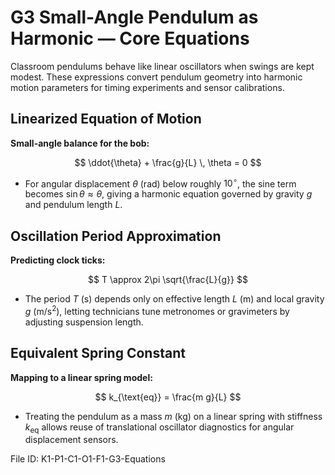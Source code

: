 # G3 Small-Angle Pendulum as Harmonic — Core Equations

Classroom pendulums behave like linear oscillators when swings are kept modest. These expressions convert pendulum geometry into harmonic motion parameters for timing experiments and sensor calibrations.

## Linearized Equation of Motion
**Small-angle balance for the bob:**

$$
\ddot{\theta} + \frac{g}{L} \, \theta = 0
$$

- For angular displacement $\theta$ (rad) below roughly $10^{\circ}$, the sine term becomes $\sin\theta \approx \theta$, giving a harmonic equation governed by gravity $g$ and pendulum length $L$.

## Oscillation Period Approximation
**Predicting clock ticks:**

$$
T \approx 2\pi \sqrt{\frac{L}{g}}
$$

- The period $T$ (s) depends only on effective length $L$ (m) and local gravity $g$ (m/s$^2$), letting technicians tune metronomes or gravimeters by adjusting suspension length.

## Equivalent Spring Constant
**Mapping to a linear spring model:**

$$
k_{\text{eq}} = \frac{m g}{L}
$$

- Treating the pendulum as a mass $m$ (kg) on a linear spring with stiffness $k_{\text{eq}}$ allows reuse of translational oscillator diagnostics for angular displacement sensors.

File ID: K1-P1-C1-O1-F1-G3-Equations
